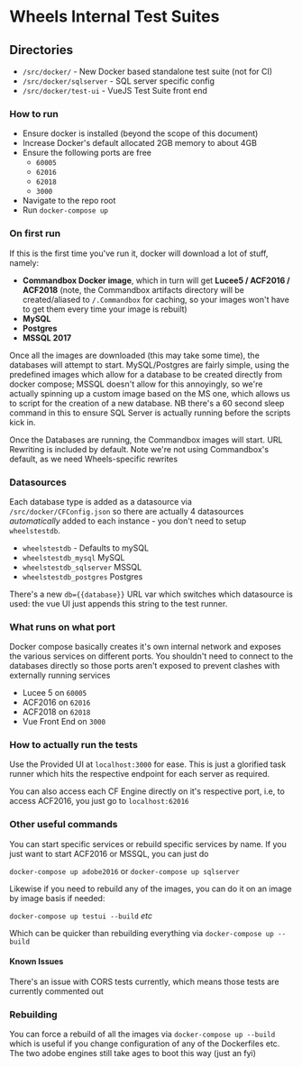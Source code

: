 # Wheels Internal Test Suites

## Directories

- `/src/docker/` - New Docker based standalone test suite (not for CI)
- `/src/docker/sqlserver` - SQL server specific config
- `/src/docker/test-ui` - VueJS Test Suite front end

### How to run

- Ensure docker is installed (beyond the scope of this document)
- Increase Docker's default allocated 2GB memory to about 4GB
- Ensure the following ports are free
	- `60005`
	- `62016`
	- `62018`
	- `3000`
- Navigate to the repo root
- Run `docker-compose up`

### On first run

If this is the first time you've run it, docker will download a lot of stuff, namely:
 - **Commandbox Docker image**, which in turn will get **Lucee5 / ACF2016 / ACF2018** (note, the Commandbox artifacts directory will be created/aliased to `/.Commandbox` for caching, so your images won't have to get them every time your image is rebuilt)
 - **MySQL**
 - **Postgres**
 - **MSSQL 2017**

Once all the images are downloaded (this may take some time), the databases will attempt to start. MySQL/Postgres are fairly simple, using the predefined images which allow for a database to be created directly from docker compose; MSSQL doesn't allow for this annoyingly, so we're actually spinning up a custom image based on the MS one, which allows us to script for the creation of a new database. NB there's a 60 second sleep command in this to ensure SQL Server is actually running before the scripts kick in.

Once the Databases are running, the Commandbox images will start. URL Rewriting is included by default. Note we're not using Commandbox's default, as we need Wheels-specific rewrites

### Datasources
Each database type is added as a datasource via `/src/docker/CFConfig.json` so there are actually 4 datasources *automatically* added to each instance - you don't need to setup `wheelstestdb`.

- `wheelstestdb` - Defaults to mySQL
- `wheelstestdb_mysql` MySQL
- `wheelstestdb_sqlserver` MSSQL
- `wheelstestdb_postgres` Postgres

There's a new `db={{database}}` URL var which switches which datasource is used: the vue UI just appends this string to the test runner.

### What runs on what port

Docker compose basically creates it's own internal network and exposes the various services on different ports. You shouldn't need to connect to the databases directly so those ports aren't exposed to prevent clashes with externally running services

- Lucee 5 on `60005`
- ACF2016 on `62016`
- ACF2018 on `62018`
- Vue Front End on `3000`

### How to actually run the tests

Use the Provided UI at `localhost:3000` for ease. This is just a glorified task runner which hits the respective endpoint for each server as required.

You can also access each CF Engine directly on it's respective port, i.e, to access ACF2016, you just go to `localhost:62016`

### Other useful commands

You can start specific services or rebuild specific services by name. If you just want to start ACF2016 or MSSQL, you can just do

`docker-compose up adobe2016` or `docker-compose up sqlserver`

Likewise if you need to rebuild any of the images, you can do it on an image by image basis if needed:

`docker-compose up testui --build` *etc*

Which can be quicker than rebuilding everything via `docker-compose up --build`

#### Known Issues
There's an issue with CORS tests currently, which means those tests are currently commented out

### Rebuilding

You can force a rebuild of all the images via `docker-compose up --build` which is useful if you change configuration of any of the Dockerfiles etc. The two adobe engines still take ages to boot this way (just an fyi)
